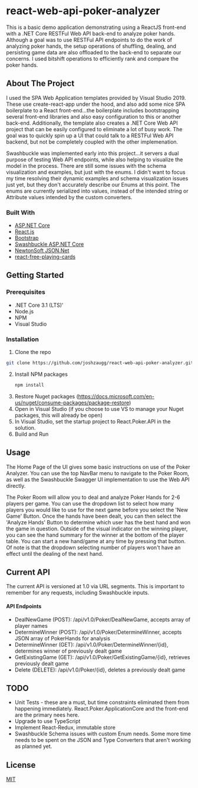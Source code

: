 # react-web-api-poker-analyzer
This is a basic demo application demonstrating using a ReactJS front-end with a .NET Core RESTFul Web API back-end to analyze poker hands.  Although a goal was to use RESTFul API endpoints to do the work of analyzing poker hands, the setup operations of shuffling, dealing, and persisting game data are also offloaded to the back-end to separate our concerns.  I used bitshift operations to efficiently rank and compare the poker hands.

<!-- ABOUT THE PROJECT -->
## About The Project
I used the SPA Web Application templates provided by Visual Studio 2019. These use create-react-app under the hood, and also add some nice SPA boilerplate to a React front-end...the boilerplate includes bootstrapping several front-end libraries and also easy configuration to this or another back-end.  Additionally, the template also creates a .NET Core Web API project that can be easily configured to eliminate a lot of busy work.  The goal was to quickly spin up a UI that could talk to a RESTFul Web API backend, but not be completely coupled with the other implemenation.

Swashbuckle was implemented early into this project...it servers a dual purpose of testing Web API endpoints, while also helping to visualize the model in the process.  There are still some issues with the schema visualization and examples, but just with the enums.  I didn't want to focus my time resolving their dynamic examples and schema visualization issues just yet, but they don't accurately describe our Enums at this point.  The enums are currently serialized into values, instead of the intended string or Attribute values intended by the custom converters.

### Built With
* [ASP.NET Core](https://dotnet.microsoft.com/en-us/apps/aspnet)
* [React.js](https://reactjs.org/)
* [Bootstrap](https://getbootstrap.com)
* [Swashbuckle ASP.NET Core](https://www.nuget.org/packages/Swashbuckle.AspNetCore.Swagger/)
* [NewtonSoft JSON.Net](https://www.newtonsoft.com/json)
* [react-free-playing-cards](https://www.npmjs.com/package/react-free-playing-cards)

<!-- GETTING STARTED -->
## Getting Started

### Prerequisites
* .NET Core 3.1 (LTS)'
* Node.js
* NPM
* Visual Studio

### Installation
1.  Clone the repo
   ```sh
   git clone https://github.com/joshzaugg/react-web-api-poker-analyzer.git
   ```
2. Install NPM packages
   ```sh
   npm install
   ```
3. Restore Nuget packages (https://docs.microsoft.com/en-us/nuget/consume-packages/package-restore)
4. Open in Visual Studio (if you choose to use VS to manage your Nuget packages, this will already be open)
5. In Visual Studio, set the startup project to React.Poker.API in the solution.
6. Build and Run

<!-- USAGE EXAMPLES -->
## Usage
The Home Page of the UI gives some basic instructions on use of the Poker Analyzer.  You can use the top NavBar menu to navigate to the Poker Room, as well as the Swashbuckle Swagger UI implementation to use the Web API directly. 

The Poker Room will allow you to deal and analyze Poker Hands for 2-6 players per game.  You can use the dropdown list to select how many players you would like to use for the next game before you select the 'New Game' Button.  Once the hands have been dealt, you can then select the 'Analyze Hands' Button to determine which user has the best hand and won the game in question.  Outside of the visual indicator on the winning player, you can see the hand summary for the winner at the bottom of the player table.  You can start a new hand/game at any time by pressing that button. Of note is that the dropdown selecting number of players won't have an effect until the dealing of the next hand.

## Current API 
The current API is versioned at 1.0 via URL segments.  This is important to remember for any requests, including Swashbuckle inputs.
#### API Endpoints
* DealNewGame (POST): /api/v1.0/Poker/DealNewGame, accepts array of player names
* DetermineWinner (POST): /api/v1.0/Poker/DetermineWinner, accepts JSON array of PokerHands for analysis
* DetermineWinner (GET): /api/v1.0/Poker/DetermineWinner/{id}, determines winner of previously dealt game
* GetExistingGame (GET): /api/v1.0/Poker/GetExistingGame/{id}, retrieves previously dealt game
* Delete (DELETE): /api/v1.0/Poker/{id}, deletes a previously dealt game

## TODO
* Unit Tests - these are a must, but time constraints eliminated them from happening immediately.  React.Poker.ApplicationCore and the front-end are the primary nees here.
* Upgrade to use TypeScript
* Implement React-Redux, immutable store
* Swashbuckle Schema issues with custom Enum needs. Some more time needs to be spent on the JSON and Type Converters that aren't working as planned yet.

## License
[MIT](https://choosealicense.com/licenses/mit/)
